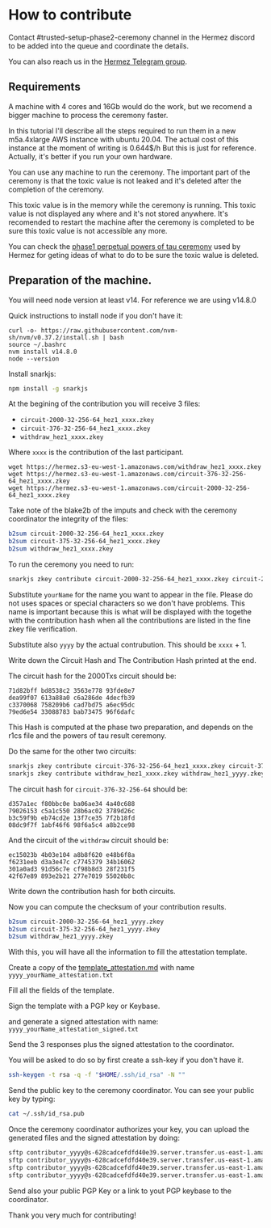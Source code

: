 
# How to contribute

Contact #trusted-setup-phase2-ceremony channel in the Hermez discord to be added into the queue and coordinate the details.

You can also reach us in the [Hermez Telegram group](https://t.me/hermez_network).

## Requirements

A machine with 4 cores and 16Gb would do the work, but we recomend a bigger machine to process the ceremony faster.

In this tutorial I'll describe all the steps required to run them in a new m5a.4xlarge AWS instance with ubuntu 20.04. The actual cost of this instance at the moment of writing is 0.644$/h  But this is just for reference. Actually, it's better if you run your own hardware.

You can use any machine to run the ceremony. The important part of the ceremony is that the toxic value is not leaked and it's deleted after the completion of the ceremony.

This toxic value is in the memory while the ceremony is running. This toxic value is not displayed any where and it's not stored anywhere. It's recomended to restart the machine after the ceremony is completed to be sure this toxic value is not accessible any more.

You can check the [phase1 perpetual powers of tau ceremony](https://github.com/weijiekoh/perpetualpowersoftau) used by Hermez for geting ideas of what to do to be sure the toxic walue is deleted.

## Preparation of the machine.

You will need node version at least v14. For reference we are using v14.8.0

Quick instructions to install node if you don't have it:

````
curl -o- https://raw.githubusercontent.com/nvm-sh/nvm/v0.37.2/install.sh | bash
source ~/.bashrc
nvm install v14.8.0
node --version
````

Install snarkjs:

````bash
npm install -g snarkjs
````

At the begining of the contribution you will receive 3 files:

* `circuit-2000-32-256-64_hez1_xxxx.zkey`
* `circuit-376-32-256-64_hez1_xxxx.zkey`
* `withdraw_hez1_xxxx.zkey`

Where `xxxx` is the contribution of the last participant.

````
wget https://hermez.s3-eu-west-1.amazonaws.com/withdraw_hez1_xxxx.zkey
wget https://hermez.s3-eu-west-1.amazonaws.com/circuit-376-32-256-64_hez1_xxxx.zkey
wget https://hermez.s3-eu-west-1.amazonaws.com/circuit-2000-32-256-64_hez1_xxxx.zkey
````

Take note of the blake2b of the imputs and check with the ceremony coordinator the integrity of the files:
````bash
b2sum circuit-2000-32-256-64_hez1_xxxx.zkey
b2sum circuit-375-32-256-64_hez1_xxxx.zkey
b2sum withdraw_hez1_xxxx.zkey
````

To run the ceremony you need to run:

````bash
snarkjs zkey contribute circuit-2000-32-256-64_hez1_xxxx.zkey circuit-2000-32-256-64_hez1_yyyy.zkey -v -n=yourName
````

Substitute `yourName` for the name you want to appear in the file. Please do not uses spaces or special characters so we don't have problems.  This name is important because this is what will be displayed with the togethe with the contribution hash when all the contributions are listed in the fine zkey file verification.

Substitute also `yyyy` by the actual contrubution.  This should be `xxxx` + 1.

Write down the Circuit Hash and The Contribution Hash printed at the end.

The circuit hash for the 2000Txs circuit should be:

````
71d82bff bd8538c2 3563e778 93fde8e7
dea99f07 613a88a0 c6a286de 4decfb39
c3370068 758209b6 cad7bd75 a6ec95dc
79ed6e54 33088783 bab73475 96f6dafc
````

This Hash is computed at the phase two preparation, and depends on the r1cs file and the powers of tau result ceremony.

Do the same for the other two circuits:

````bash
snarkjs zkey contribute circuit-376-32-256-64_hez1_xxxx.zkey circuit-376-32-256-64_hez1_yyyy.zkey -v -n=yourName
snarkjs zkey contribute withdraw_hez1_xxxx.zkey withdraw_hez1_yyyy.zkey -v -n=yourName
````

The circuit hash for `circuit-376-32-256-64` should be:

````
d357a1ec f80bbc0e ba06ae34 4a40c688
79026153 c5a1c550 28b6ac02 3789d26c
b3c59f9b eb74cd2e 13f7ce35 7f2b18fd
08dc9f7f 1abf46f6 98f6a5c4 a8b2ce98
````

And the circuit of the `withdraw` circuit should be:

````
ec15023b 4b03e104 a8b8f620 e48b6f8a
f6231eeb d3a3e47c c7745379 34b16062
301a0ad3 91d56c7e cf98b8d3 28f231f5
42f67e89 893e2b21 277e7019 55020b8c
````

Write down the contribution hash for both circuits.

Now you can compute the checksum of your contribution results.

````bash
b2sum circuit-2000-32-256-64_hez1_yyyy.zkey
b2sum circuit-375-32-256-64_hez1_yyyy.zkey
b2sum withdraw_hez1_yyyy.zkey
````

With this, you will have all the information to fill the attestation template.

Create a copy of the [template_attestation.md](template_attestation.md) with name `yyyy_yourName_attestation.txt`

Fill all the fields of the template.

Sign the template with a PGP key or Keybase.

and generate a signed attestation with name:
`yyyy_yourName_attestation_signed.txt`


Send the 3 responses plus the signed attestation to the coordinator.

You will be asked to do so by first create a ssh-key if you don't have it.

````bash
ssh-keygen -t rsa -q -f "$HOME/.ssh/id_rsa" -N ""
````

Send the public key to the ceremony coordinator.
You can see your public key by typing:

````bash
cat ~/.ssh/id_rsa.pub
````

Once the ceremony coordinator authorizes your key, you can upload the generated files and the signed attestation by doing:

````bash
sftp contributor_yyyy@s-628cadcefdfd40e39.server.transfer.us-east-1.amazonaws.com <<< $'put circuit-2000-32-256-64_hez1_yyyy.zkey'
sftp contributor_yyyy@s-628cadcefdfd40e39.server.transfer.us-east-1.amazonaws.com <<< $'put circuit-376-32-256-64_hez1_yyyy.zkey'
sftp contributor_yyyy@s-628cadcefdfd40e39.server.transfer.us-east-1.amazonaws.com <<< $'put withdraw_hez1_yyyy.zkey'
sftp contributor_yyyy@s-628cadcefdfd40e39.server.transfer.us-east-1.amazonaws.com <<< $'put yyyy_YourName_attestation_signed.txt'
````

Send also your public PGP Key or a link to yout PGP keybase to the coordinator.

Thank you very much for contributing!
